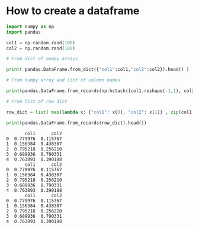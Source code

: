 # How to create a dataframe


```python
import numpy as np
import pandas

col1 = np.random.rand(100)
col2 = np.random.rand(100)

# From dict of numpy arrays

print( pandas.DataFrame.from_dict({"col1":col1,"col2":col2}).head() ) 

# From numpy array and list of column names

print(pandas.DataFrame.from_records(np.hstack([col1.reshape(-1,1), col2.reshape(-1,1)]), columns=["col1", "col2"]).head())

# From list of row dict

row_dict = list( map(lambda x: {"col1": x[0], "col2": x[1]} , zip(col1, col2)) )

print(pandas.DataFrame.from_records(row_dict).head())

```

           col1      col2
    0  0.779976  0.115767
    1  0.156384  0.438307
    2  0.795218  0.256210
    3  0.689936  0.790331
    4  0.763893  0.390188
           col1      col2
    0  0.779976  0.115767
    1  0.156384  0.438307
    2  0.795218  0.256210
    3  0.689936  0.790331
    4  0.763893  0.390188
           col1      col2
    0  0.779976  0.115767
    1  0.156384  0.438307
    2  0.795218  0.256210
    3  0.689936  0.790331
    4  0.763893  0.390188

